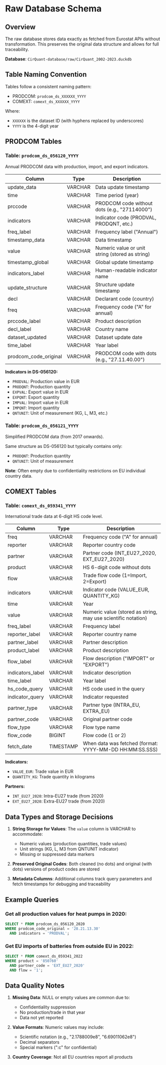 # Raw Database Schema

## Overview

The raw database stores data exactly as fetched from Eurostat APIs without transformation. This preserves the original data structure and allows for full traceability.

**Database**: `CirQuant-database/raw/CirQuant_2002-2023.duckdb`

## Table Naming Convention

Tables follow a consistent naming pattern:
- PRODCOM: `prodcom_ds_XXXXXX_YYYY`
- COMEXT: `comext_ds_XXXXXX_YYYY`

Where:
- `XXXXXX` is the dataset ID (with hyphens replaced by underscores)
- `YYYY` is the 4-digit year

## PRODCOM Tables

### Table: `prodcom_ds_056120_YYYY`

Annual PRODCOM data with production, import, and export indicators.

| Column | Type | Description |
|--------|------|-------------|
| update_data | VARCHAR | Data update timestamp |
| time | VARCHAR | Time period (year) |
| prccode | VARCHAR | PRODCOM code without dots (e.g., "27114000") |
| indicators | VARCHAR | Indicator code (PRODVAL, PRODQNT, etc.) |
| freq_label | VARCHAR | Frequency label ("Annual") |
| timestamp_data | VARCHAR | Data timestamp |
| value | VARCHAR | Numeric value or unit string (stored as string) |
| timestamp_global | VARCHAR | Global update timestamp |
| indicators_label | VARCHAR | Human-readable indicator name |
| update_structure | VARCHAR | Structure update timestamp |
| decl | VARCHAR | Declarant code (country) |
| freq | VARCHAR | Frequency code ("A" for annual) |
| prccode_label | VARCHAR | Product description |
| decl_label | VARCHAR | Country name |
| dataset_updated | VARCHAR | Dataset update date |
| time_label | VARCHAR | Year label |
| prodcom_code_original | VARCHAR | PRODCOM code with dots (e.g., "27.11.40.00") |

**Indicators in DS-056120:**
- `PRODVAL`: Production value in EUR
- `PRODQNT`: Production quantity
- `EXPVAL`: Export value in EUR
- `EXPQNT`: Export quantity
- `IMPVAL`: Import value in EUR
- `IMPQNT`: Import quantity
- `QNTUNIT`: Unit of measurement (KG, L, M3, etc.)

### Table: `prodcom_ds_056121_YYYY`

Simplified PRODCOM data (from 2017 onwards).

Same structure as DS-056120 but typically contains only:
- `PRODQNT`: Production quantity
- `QNTUNIT`: Unit of measurement

**Note**: Often empty due to confidentiality restrictions on EU individual country data.

## COMEXT Tables

### Table: `comext_ds_059341_YYYY`

International trade data at 6-digit HS code level.

| Column | Type | Description |
|--------|------|-------------|
| freq | VARCHAR | Frequency code ("A" for annual) |
| reporter | VARCHAR | Reporter country code |
| partner | VARCHAR | Partner code (INT_EU27_2020, EXT_EU27_2020) |
| product | VARCHAR | HS 6-digit code without dots |
| flow | VARCHAR | Trade flow code (1=Import, 2=Export) |
| indicators | VARCHAR | Indicator code (VALUE_EUR, QUANTITY_KG) |
| time | VARCHAR | Year |
| value | VARCHAR | Numeric value (stored as string, may use scientific notation) |
| freq_label | VARCHAR | Frequency label |
| reporter_label | VARCHAR | Reporter country name |
| partner_label | VARCHAR | Partner description |
| product_label | VARCHAR | Product description |
| flow_label | VARCHAR | Flow description ("IMPORT" or "EXPORT") |
| indicators_label | VARCHAR | Indicator description |
| time_label | VARCHAR | Year label |
| hs_code_query | VARCHAR | HS code used in the query |
| indicator_query | VARCHAR | Indicator requested |
| partner_type | VARCHAR | Partner type (INTRA_EU, EXTRA_EU) |
| partner_code | VARCHAR | Original partner code |
| flow_type | VARCHAR | Flow type name |
| flow_code | BIGINT | Flow code (1 or 2) |
| fetch_date | TIMESTAMP | When data was fetched (format: YYYY-MM-DD HH:MM:SS.SSS) |

**Indicators:**
- `VALUE_EUR`: Trade value in EUR
- `QUANTITY_KG`: Trade quantity in kilograms

**Partners:**
- `INT_EU27_2020`: Intra-EU27 trade (from 2020)
- `EXT_EU27_2020`: Extra-EU27 trade (from 2020)

## Data Types and Storage Decisions

1. **String Storage for Values**: The `value` column is VARCHAR to accommodate:
   - Numeric values (production quantities, trade values)
   - Unit strings (KG, L, M3 from QNTUNIT indicator)
   - Missing or suppressed data markers

2. **Preserved Original Codes**: Both cleaned (no dots) and original (with dots) versions of product codes are stored

3. **Metadata Columns**: Additional columns track query parameters and fetch timestamps for debugging and traceability

## Example Queries

### Get all production values for heat pumps in 2020:
```sql
SELECT * FROM prodcom_ds_056120_2020
WHERE prodcom_code_original = '28.21.13.30'
  AND indicators = 'PRODVAL';
```

### Get EU imports of batteries from outside EU in 2022:
```sql
SELECT * FROM comext_ds_059341_2022
WHERE product = '850760'
  AND partner_code = 'EXT_EU27_2020'
  AND flow = '1';
```

## Data Quality Notes

1. **Missing Data**: NULL or empty values are common due to:
   - Confidentiality suppression
   - No production/trade in that year
   - Data not yet reported

2. **Value Formats**: Numeric values may include:
   - Scientific notation (e.g., "2.1788009e8", "6.69011062e8")
   - Decimal separators
   - Special markers (":c" for confidential)

3. **Country Coverage**: Not all EU countries report all products
